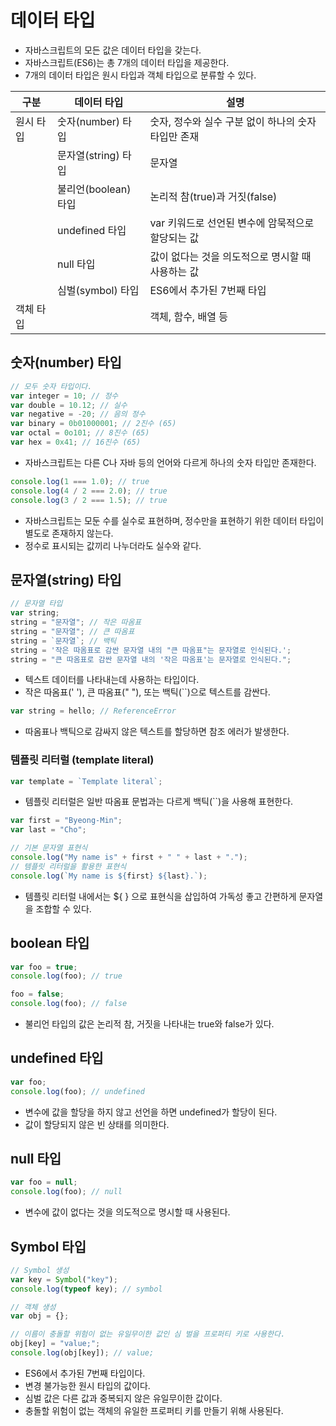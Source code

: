 # 데이터 타입

- 자바스크립트의 모든 값은 데이터 타입을 갖는다.
- 자바스크립트(ES6)는 총 7개의 데이터 타입을 제공한다.
- 7개의 데이터 타입은 원시 타입과 객체 타입으로 분류할 수 있다.

| 구분      | 데이터 타입          | 설명                                                |
| --------- | -------------------- | --------------------------------------------------- |
| 원시 타입 | 숫자(number) 타입    | 숫자, 정수와 실수 구분 없이 하나의 숫자 타입만 존재 |
|           | 문자열(string) 타입  | 문자열                                              |
|           | 불리언(boolean) 타입 | 논리적 참(true)과 거짓(false)                       |
|           | undefined 타입       | var 키워드로 선언된 변수에 암묵적으로 할당되는 값   |
|           | null 타입            | 값이 없다는 것을 의도적으로 명시할 때 사용하는 값   |
|           | 심벌(symbol) 타입    | ES6에서 추가된 7번째 타입                           |
| 객체 타입 |                      | 객체, 함수, 배열 등                                 |

## 숫자(number) 타입

```javascript
// 모두 숫자 타입이다.
var integer = 10; // 정수
var double = 10.12; // 실수
var negative = -20; // 음의 정수
var binary = 0b01000001; // 2진수 (65)
var octal = 0o101; // 8진수 (65)
var hex = 0x41; // 16진수 (65)
```

- 자바스크립트는 다른 C나 자바 등의 언어와 다르게 하나의 숫자 타입만 존재한다.

```javascript
console.log(1 === 1.0); // true
console.log(4 / 2 === 2.0); // true
console.log(3 / 2 === 1.5); // true
```

- 자바스크립트는 모둔 수를 실수로 표현하며, 정수만을 표현하기 위한 데이터 타입이 별도로 존재하지 않는다.
- 정수로 표시되는 값끼리 나누더라도 실수와 같다.

## 문자열(string) 타입

```javascript
// 문자열 타입
var string;
string = "문자열"; // 작은 따옴표
string = "문자열"; // 큰 따옴표
string = `문자열`; // 백틱
string = '작은 따옴표로 감싼 문자열 내의 "큰 따옴표"는 문자열로 인식된다.';
string = "큰 따옴표로 감싼 문자열 내의 '작은 따옴표'는 문자열로 인식된다.";
```

- 텍스트 데이터를 나타내는데 사용하는 타입이다.
- 작은 따옴표(' '), 큰 따옴표(" "), 또는 백틱(``)으로 텍스트를 감싼다.

```javascript
var string = hello; // ReferenceError
```

- 따옴표나 백틱으로 감싸지 않은 텍스트를 할당하면 참조 에러가 발생한다.

### 템플릿 리터럴 (template literal)

```javascript
var template = `Template literal`;
```

- 템플릿 리터럴은 일반 따옴표 문법과는 다르게 백틱(``)을 사용해 표현한다.

```javascript
var first = "Byeong-Min";
var last = "Cho";

// 기본 문자열 표현식
console.log("My name is" + first + " " + last + ".");
// 템플릿 리터럴을 활용한 표현식
console.log(`My name is ${first} ${last}.`);
```

- 템플릿 리터럴 내에서는 ${ } 으로 표현식을 삽입하여 가독성 좋고 간편하게 문자열을 조합할 수 있다.

## boolean 타입

```javascript
var foo = true;
console.log(foo); // true

foo = false;
console.log(foo); // false
```

- 불리언 타입의 값은 논리적 참, 거짓을 나타내는 true와 false가 있다.

## undefined 타입

```javascript
var foo;
console.log(foo); // undefined
```

- 변수에 값을 할당을 하지 않고 선언을 하면 undefined가 할당이 된다.
- 값이 할당되지 않은 빈 상태를 의미한다.

## null 타입

```javascript
var foo = null;
console.log(foo); // null
```

- 변수에 값이 없다는 것을 의도적으로 명시할 때 사용된다.

## Symbol 타입

```javascript
// Symbol 생성
var key = Symbol("key");
console.log(typeof key); // symbol

// 객체 생성
var obj = {};

// 이름이 충돌할 위험이 없는 유일무이한 값인 심 벌을 프로퍼티 키로 사용한다.
obj[key] = "value;";
console.log(obj[key]); // value;
```

- ES6에서 추가된 7번째 타입이다.
- 변경 불가능한 원시 타입의 값이다.
- 심벌 값은 다른 값과 중복되지 않은 유일무이한 값이다.
- 충돌할 위험이 없는 객체의 유일한 프로퍼티 키를 만들기 위해 사용된다.
